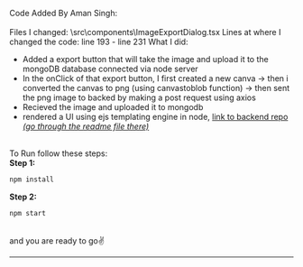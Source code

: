 
<p>
  Code Added By Aman Singh: <br><br>
  Files I changed: \src\components\ImageExportDialog.tsx
  Lines at where I changed the code: line 193 - line 231
  What I did:
  <ul>
    <li> Added a export button that will take the image and upload it to the mongoDB database connected via node server </li>
    <li> In the onClick of that export button, I first created a new canva -> then i converted the canvas to png (using canvastoblob function) -> then sent the png image to backed by making a post request using axios </li>
    <li> Recieved the image and uploaded it to mongodb </li>
    <li> rendered a UI using ejs templating engine in node, <a href="https://github.com/amanscisingh/excaliDrawServer"> link to backend repo <i>(go through the readme file there)</i> </a> </li>
  </ul>
  <br>
  To Run follow these steps:
  <br>
  <b >Step 1: </b>


```bash
npm install
```

<b >Step 2: </b>

```bash
npm start
```
  <br>
  and you are ready to go✌
</p>

<hr>


